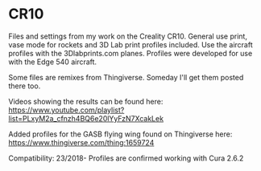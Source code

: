 # CR10
Files and settings from my work on the Creality CR10. General use print, vase mode for rockets and 3D Lab print profiles included.
Use the aircraft profiles with the 3Dlabprints.com planes. Profiles were developed for use with the Edge 540 aircraft. 

Some files are remixes from Thingiverse. Someday I'll get them posted there too.

Videos showing the results can be found here:
https://www.youtube.com/playlist?list=PLxyM2a_cfnzh4BQ6e20lYyFzN7XcakLek

Added profiles for the GASB flying wing found on Thingiverse here: https://www.thingiverse.com/thing:1659724


Compatibility:
23/2018- Profiles are confirmed working with Cura 2.6.2 
